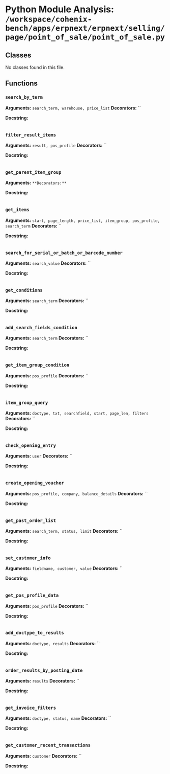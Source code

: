 # Python Module Analysis: `/workspace/cohenix-bench/apps/erpnext/erpnext/selling/page/point_of_sale/point_of_sale.py`

## Classes

No classes found in this file.


## Functions

### `search_by_term`
**Arguments:** `search_term, warehouse, price_list`
**Decorators:** ``

**Docstring:**
```

```
### `filter_result_items`
**Arguments:** `result, pos_profile`
**Decorators:** ``

**Docstring:**
```

```
### `get_parent_item_group`
**Arguments:** ``
**Decorators:** ``

**Docstring:**
```

```
### `get_items`
**Arguments:** `start, page_length, price_list, item_group, pos_profile, search_term`
**Decorators:** ``

**Docstring:**
```

```
### `search_for_serial_or_batch_or_barcode_number`
**Arguments:** `search_value`
**Decorators:** ``

**Docstring:**
```

```
### `get_conditions`
**Arguments:** `search_term`
**Decorators:** ``

**Docstring:**
```

```
### `add_search_fields_condition`
**Arguments:** `search_term`
**Decorators:** ``

**Docstring:**
```

```
### `get_item_group_condition`
**Arguments:** `pos_profile`
**Decorators:** ``

**Docstring:**
```

```
### `item_group_query`
**Arguments:** `doctype, txt, searchfield, start, page_len, filters`
**Decorators:** ``

**Docstring:**
```

```
### `check_opening_entry`
**Arguments:** `user`
**Decorators:** ``

**Docstring:**
```

```
### `create_opening_voucher`
**Arguments:** `pos_profile, company, balance_details`
**Decorators:** ``

**Docstring:**
```

```
### `get_past_order_list`
**Arguments:** `search_term, status, limit`
**Decorators:** ``

**Docstring:**
```

```
### `set_customer_info`
**Arguments:** `fieldname, customer, value`
**Decorators:** ``

**Docstring:**
```

```
### `get_pos_profile_data`
**Arguments:** `pos_profile`
**Decorators:** ``

**Docstring:**
```

```
### `add_doctype_to_results`
**Arguments:** `doctype, results`
**Decorators:** ``

**Docstring:**
```

```
### `order_results_by_posting_date`
**Arguments:** `results`
**Decorators:** ``

**Docstring:**
```

```
### `get_invoice_filters`
**Arguments:** `doctype, status, name`
**Decorators:** ``

**Docstring:**
```

```
### `get_customer_recent_transactions`
**Arguments:** `customer`
**Decorators:** ``

**Docstring:**
```

```

